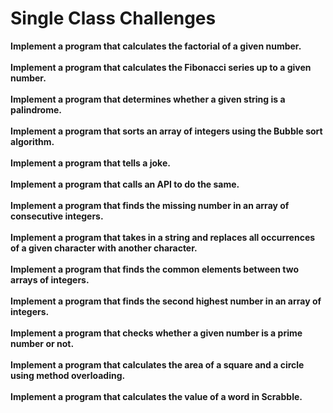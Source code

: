 <h1>Single Class Challenges</h1>

**Implement a program that calculates the factorial of a given number.**<br>
<br>**Implement a program that calculates the Fibonacci series up to a given number.**<br>
<br>**Implement a program that determines whether a given string is a palindrome.**<br>
<br>**Implement a program that sorts an array of integers using the Bubble sort algorithm.**<br>
<br>**Implement a program that tells a joke.**<br>
<br>**Implement a program that calls an API to do the same.**<br>
<br>**Implement a program that finds the missing number in an array of consecutive integers.**<br>
<br>**Implement a program that takes in a string and replaces all occurrences of a given character with another character.**<br>
<br>**Implement a program that finds the common elements between two arrays of integers.**<br>
<br>**Implement a program that finds the second highest number in an array of integers.**<br>
<br>**Implement a program that checks whether a given number is a prime number or not.**<br>
<br>**Implement a program that calculates the area of a square and a circle using method overloading.**<br>
<br>**Implement a program that calculates the value of a word in Scrabble.**<br>
